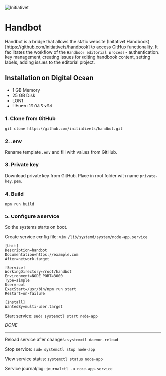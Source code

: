 ![Initiativet](http://initiativet.se/wp-content/uploads/2017/11/Initiativet_gr%C3%B6n-vit_2018.png)

# Handbot

Handbot is a bridge that allows the static website (Initativet Handbook)[https://github.com/initiativets/handbook] to access GitHub functionality. It facilitates the workflow of the `Handbook editorial process` - authentication, key management, creating issues for editing handbook content, setting labels, adding issues to the editorial project.

## Installation on Digital Ocean

- 1 GB Memory
- 25 GB Disk
- LON1
- Ubuntu 16.04.5 x64

### 1. Clone from GitHub

`git clone https://github.com/initiativets/handbot.git`

### 2. .env

Rename template `.env` and fill with values from GitHub.

### 3. Private key

Download private key from GitHub. Place in root folder with name `private-key.pem`.

### 4. Build

`npm run build`

### 5. Configure a service

So the systems starts on boot.

Create service config file: `vim /lib/systemd/system/node-app.service`

```
[Unit]
Description=handbot
Documentation=https://example.com
After=network.target

[Service]
WorkingDirectory=/root/handbot
Environment=NODE_PORT=3000
Type=simple
User=root
ExecStart=/usr/bin/npm run start
Restart=on-failure

[Install]
WantedBy=multi-user.target
```

Start service: `sudo systemctl start node-app`

*DONE*

---

Reload service after changes: `systemctl daemon-reload`

Stop service: `sudo systemctl stop node-app`

View service status: `systemctl status node-app`

Service journal/log: `journalctl -u node-app.service`
